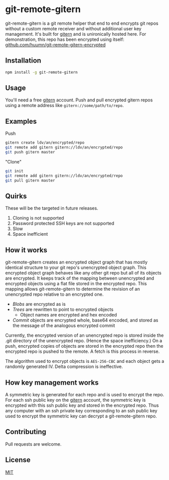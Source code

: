 # git-remote-gitern

git-remote-gitern is a git remote helper that end to end encrypts git repos without a custom remote receiver and without additional user key management. It's built for [gitern](https://gitern.com) and is unironically hosted here. For demonstration, this repo has been encrypted using itself: [github.com/huumn/git-remote-gitern-encrypted](https://github.com/huumn/git-remote-gitern-encrypted)

## Installation

```bash
npm install -g git-remote-gitern
```

## Usage

You'll need a free [gitern](https://gitern.com) account. Push and pull encrypted gitern repos using a remote address like `gitern://some/path/to/repo`.

## Examples

Push
```bash
gitern create ldv/an/encrypted/repo
git remote add gitern gitern://ldv/an/encrypted/repo
git push gitern master
```

"Clone" 
```bash
git init
git remote add gitern gitern://ldv/an/encrypted/repo
git pull gitern master
```

## Quirks
These will be the targeted in future releases.

1. Cloning is not supported
2. Password protected SSH keys are not supported
3. Slow
4. Space inefficient

## How it works
git-remote-gitern creates an encrypted object graph that has mostly identical structure to your git repo's unencrypted object graph. This encrypted object graph behaves like any other git repo but all of its objects are encrypted. It keeps track of the mapping between unencrypted and encrypted objects using a flat file stored in the encrypted repo. This mapping allows git-remote-gitern to determine the revision of an unencrypted repo relative to an encrypted one.

- *Blobs* are encrypted as is
- *Trees* are rewritten to point to encrypted objects
    - Object names are encrypted and hex encoded
- *Commit* objects are encrypted whole, base64 encoded, and stored as the message of the analogous encrypted commit

Currently, the encrypted version of an unencrypted repo is stored inside the .git directory of the unencrypted repo. (Hence the space inefficiency.) On a push, encrypted copies of objects are stored in the encrypted repo then the encrypted repo is pushed to the remote. A fetch is this process in reverse.

The algorithm used to encrypt objects is `AES-256-CBC` and each object gets a randomly generated IV. Delta compression is ineffective.

## How key management works
A symmetric key is generated for each repo and is used to encrypt the repo. For each ssh public key on the [gitern](https://gitern.com) account, the symmetric key is encrypted with this ssh public key and stored in the encrypted repo. Thus any computer with an ssh private key corresponding to an ssh public key used to encrypt the symmetric key can decrypt a git-remote-gitern repo.

## Contributing
Pull requests are welcome.

## License
[MIT](https://choosealicense.com/licenses/mit/)
